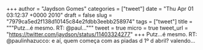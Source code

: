 
+++
author = "Jaydson Gomes"
categories = ["tweet"]
date = "Thu Apr 01 03:12:37 +0000 2010"
draft = false
slug = "7979ca5ed2f138d10145c84e2fdbb3eebb258974"
tags = ["tweet"]
title = """Putz...é mesmo. RT: @paul..."""
tweet = true
micro = true
tweet_url = "https://twitter.com/jaydson/status/11403324277"
+++
Putz...é mesmo. RT: @paulinhazucco: e aí, quem começa com as piadas d 1º d abril? valendo...
